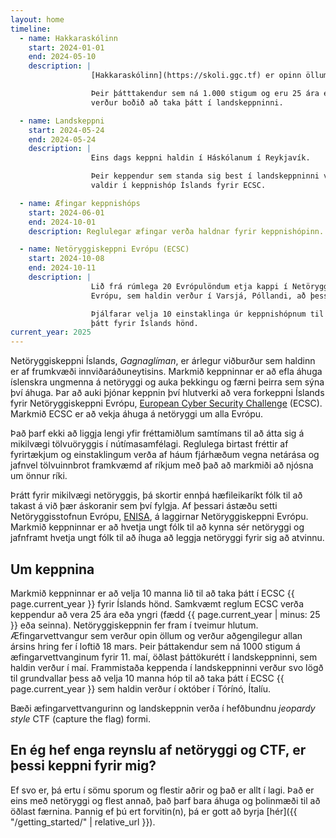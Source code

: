 ```yaml
---
layout: home
timeline:
  - name: Hakkaraskólinn
    start: 2024-01-01
    end: 2024-05-10
    description: |
                  [Hakkaraskólinn](https://skoli.ggc.tf) er opinn öllum!

                  Þeir þátttakendur sem ná 1.000 stigum og eru 25 ára eða yngri
                  verður boðið að taka þátt í landskeppninni.

  - name: Landskeppni
    start: 2024-05-24
    end: 2024-05-24
    description: |
                  Eins dags keppni haldin í Háskólanum í Reykjavík.

                  Þeir keppendur sem standa sig best í landskeppninni verða
                  valdir í keppnishóp Íslands fyrir ECSC.

  - name: Æfingar keppnishóps
    start: 2024-06-01
    end: 2024-10-01
    description: Reglulegar æfingar verða haldnar fyrir keppnishópinn.

  - name: Netöryggiskeppni Evrópu (ECSC)
    start: 2024-10-08
    end: 2024-10-11
    description: |
                  Lið frá rúmlega 20 Evrópulöndum etja kappi í Netöryggiskeppni
                  Evrópu, sem haldin verður í Varsjá, Póllandi, að þessu sinni.

                  Þjálfarar velja 10 einstaklinga úr keppnishópnum til að taka
                  þátt fyrir Íslands hönd.
current_year: 2025
---
```


Netöryggiskeppni Íslands, *Gagnaglíman*, er árlegur viðburður sem haldinn er af frumkvæði
innviðaráðuneytisins. Markmið keppninnar er að efla áhuga
íslenskra ungmenna á netöryggi og auka þekkingu og færni þeirra sem sýna því
áhuga. Þar að auki þjónar keppnin því hlutverki að vera forkeppni Íslands fyrir
Netöryggiskeppni Evrópu, [European Cyber Security
Challenge](https://ecsc.eu) (ECSC). Markmið ECSC er
að vekja áhuga á netöryggi um alla Evrópu.

Það þarf ekki að liggja lengi yfir fréttamiðlum samtímans til að átta sig
á mikilvægi tölvuöryggis í nútímasamfélagi. Reglulega birtast fréttir af
fyrirtækjum og einstaklingum verða af háum fjárhæðum vegna netárása og jafnvel
tölvuinnbrot framkvæmd af ríkjum með það að markmiði að njósna um önnur ríki.

Þrátt fyrir mikilvægi netöryggis, þá skortir ennþá hæfileikaríkt fólk
til að takast á við þær áskoranir sem því fylgja. Af þessari ástæðu setti
Netöryggisstofnun Evrópu, [ENISA](https://www.enisa.europa.eu/), á
laggirnar Netöryggiskeppni Evrópu. Markmið keppninnar er að hvetja ungt fólk
til að kynna sér netöryggi og jafnframt hvetja ungt fólk til að íhuga að
leggja netöryggi fyrir sig að atvinnu.

Um keppnina
-----------

Markmið keppninnar er að velja 10 manna lið til að taka þátt í ECSC {{ page.current_year }} fyrir
Íslands hönd. Samkvæmt reglum ECSC verða keppendur að vera 25 ára eða yngri
(fædd {{ page.current_year | minus: 25 }} eða seinna). Netöryggiskeppnin fer fram í tveimur
hlutum. Æfingarvettvangur sem verður opin öllum og verður aðgengilegur allan ársins hring fer í loftið 18 mars.
Þeir þáttakendur sem ná 1000 stigum á æfingarvettvanginum fyrir 11. maí, öðlast þáttökurétt í
landskeppninni, sem haldin verður í maí. Frammistaða keppenda í landskeppninni verður svo lögð til
grundvallar þess að velja 10 manna hóp til að taka þátt í ECSC {{ page.current_year }} sem
haldin verður í október í Tórínó, Ítalíu.

Bæði æfingarvettvangurinn og landskeppnin verða í hefðbundnu *jeopardy style* CTF (capture the flag) formi.

En ég hef enga reynslu af netöryggi og CTF, er þessi keppni fyrir mig?
----------------------------------------------------------------------

Ef svo er, þá ertu í sömu sporum og flestir aðrir og það er allt í lagi. Það er
eins með netöryggi og flest annað, það þarf bara áhuga og þolinmæði til að
öðlast færnina. Þannig ef þú ert forvitin(n), þá er gott að byrja
[hér]({{ "/getting_started/" | relative_url }}).




